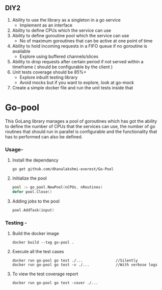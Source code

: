 ## DIY2 

1. Ability to use the library as a singleton in a go service
    - Implement as an interface
2. Ability to define CPUs which the service can use
3. Ability to define goroutine pool which the service can use
    - No of maximum goroutines that can be active at one point of time
4. Ability to hold incoming requests in a FIFO queue if no goroutine is available
    - Explore using buffered channels/slices
5. Ability to drop requests after certain period if not served within a timeframe ( should be configurable by the client )
6. Unit tests coverage should be 85%+
    - Explore inbuilt testing library
    - Avoid mocks but if you want to explore, look at go-mock
7. Create a simple docker file and run the unit tests inside that

# Go-pool

This GoLang library manages a pool of goroutines which has got the ability to define the number of CPUs that the services can use, the number of go routines that should run in parallel is configurable and the functionality that has to performed can also be defined.

### Usage-

1. Install the dependancy
   ``` shell
   go get github.com/dhanalakshmi-everest/Go-Pool
   ```
2. Initialize the pool
   ```go
   pool := go_pool.NewPool(nCPUs, nRoutines)
   defer pool.Close()
   ```
3. Adding jobs to the pool
   ```go
   pool.AddTask(input)
   ```

### Testing -
1. Build the docker image
   ```shell
   docker build --tag go-pool .
   ```
2. Execute all the test cases
   ```shell
   docker run go-pool go test ./...               //Silently
   docker run go-pool go test -v ./...            //With verbose logs
   ```
3. To view the test coverage report
   ```shell
   docker run go-pool go test -cover ./...
   ```